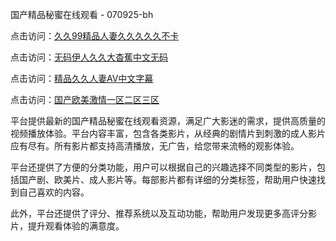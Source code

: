 国产精品秘蜜在线观看 - 070925-bh

点击访问：<a href="https://heiliaoxwd5i8.pages.dev">久久99精品人妻久久久久久不卡</a>

点击访问：<a href="https://heiliaowt0d7p.pages.dev">无码伊人久久大杳蕉中文无码</a>

点击访问：<a href="https://heiliaoga6s9v.pages.dev">精品久久人妻AV中文字幕</a>

点击访问：<a href="https://heiliaoow5kzm.pages.dev">国产欧美激情一区二区三区</a>

平台提供最新的国产精品秘蜜在线观看资源，满足广大影迷的需求，提供高质量的视频播放体验。平台内容丰富，包含各类影片，从经典的剧情片到刺激的成人影片应有尽有。所有影片都支持高清播放，无广告，给您带来流畅的观影体验。

平台还提供了方便的分类功能，用户可以根据自己的兴趣选择不同类型的影片，包括国产剧、欧美片、成人影片等。每部影片都有详细的分类标签，帮助用户快速找到自己喜欢的内容。

此外，平台还提供了评分、推荐系统以及互动功能，帮助用户发现更多高评分影片，提升观看体验的满意度。

<span style="display:none;">[Canonical link](https://github.com/songdinha20250709/viv17 ）</span>
